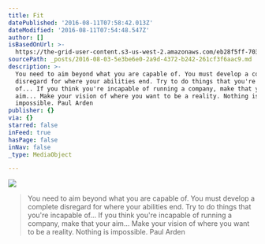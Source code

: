 ```yaml
---
title: Fit
datePublished: '2016-08-11T07:58:42.013Z'
dateModified: '2016-08-11T07:54:48.547Z'
author: []
isBasedOnUrl: >-
  https://the-grid-user-content.s3-us-west-2.amazonaws.com/eb28f5ff-703d-4100-8671-349ee3986592.jpg
sourcePath: _posts/2016-08-03-5e3be6e0-2a9d-4372-b242-261cf3f6aac9.md
description: >-
  You need to aim beyond what you are capable of. You must develop a complete
  disregard for where your abilities end. Try to do things that you're incapable
  of... If you think you're incapable of running a company, make that your
  aim... Make your vision of where you want to be a reality. Nothing is
  impossible. Paul Arden
publisher: {}
via: {}
starred: false
inFeed: true
hasPage: false
inNav: false
_type: MediaObject

---
```

![](https://the-grid-user-content.s3-us-west-2.amazonaws.com/eb28f5ff-703d-4100-8671-349ee3986592.jpg)

> You need to aim beyond what you are capable of. You must develop a complete disregard for where your abilities end. Try to do things that you're incapable of... If you think you're incapable of running a company, make that your aim... Make your vision of where you want to be a reality. Nothing is impossible. Paul Arden